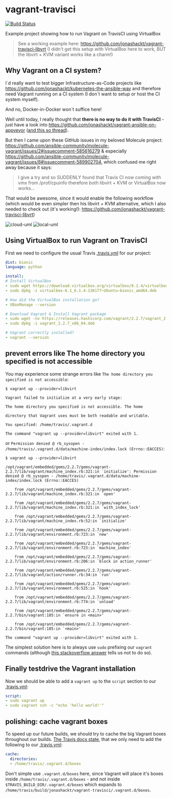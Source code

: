 # vagrant-travisci

[![Build Status](https://travis-ci.org/pinkeen/vagrant-travisci.svg?branch=master)](https://travis-ci.org/pinkeen/vagrant-travisci)

Example project showing how to run Vagrant on TravisCI using VirtualBox

> See a working example here: https://github.com/jonashackt/vagrant-travisci-libvrt (I didn't get this setup with VirtualBox here to work, BUT the libvirt + KVM variant works like a charm!)

## Why Vagrant on a CI system?

I´d really want to test bigger Infrastructure-as-Code projects like https://github.com/jonashackt/kubernetes-the-ansible-way and therefore need Vagrant running on a CI system (I don´t want to setup or host the CI system myself).

And no, Docker-in-Docker won´t suffice here!

Well until today, I really thought that __there is no way to do it with TravisCI__ - just have a look into https://github.com/jonashackt/vagrant-ansible-on-appveyor ([and this so thread](https://stackoverflow.com/questions/31828555/using-vagrant-on-cloud-ci-services)).

But then I came upon these GitHub issues in my beloved Molecule project: https://github.com/ansible-community/molecule-vagrant/issues/2#issuecomment-585616279 & especially https://github.com/ansible-community/molecule-vagrant/issues/8#issuecomment-589902704, which confused me right away because it says:

> I give a try and so SUDDENLY found that Travis CI now coming with vmx from /prof/cpuinfo therefore both libvirt + KVM or VirtualBox now works...

That would be awesome, since it would enable the following workflow (which would be even simpler then his libvirt + KVM alternative, which I also needed to check out (it's working!): https://github.com/jonashackt/vagrant-travisci-libvrt)

![cloud-uml](http://www.plantuml.com/plantuml/proxy?cache=no&src=https://raw.githubusercontent.com/jonashackt/vagrant-travisci/master/cloud.iuml)
![local-uml](http://www.plantuml.com/plantuml/proxy?cache=no&src=https://raw.githubusercontent.com/jonashackt/vagrant-travisci/master/local.iuml)

## Using VirtualBox to run Vagrant on TravisCI

First we need to configure the usual Travis [.travis.yml](.travis.yml) for our project:

```yaml
dist: bionic
language: python

install:
# Install VirtualBox
- sudo wget https://download.virtualbox.org/virtualbox/6.1.4/virtualbox-6.1_6.1.4-136177~Ubuntu~bionic_amd64.deb
- sudo dpkg -i virtualbox-6.1_6.1.4-136177~Ubuntu~bionic_amd64.deb

# How did the VirtualBox installation go?
- VBoxManage --version

# Download Vagrant & Install Vagrant package
- sudo wget -nv https://releases.hashicorp.com/vagrant/2.2.7/vagrant_2.2.7_x86_64.deb
- sudo dpkg -i vagrant_2.2.7_x86_64.deb

# Vagrant correctly installed?
- vagrant --version
```

## prevent errors like The home directory you specified is not accessible

You may experience some strange errors like `The home directory you specified is not accessible`:

```
$ vagrant up --provider=libvirt

Vagrant failed to initialize at a very early stage:

The home directory you specified is not accessible. The home

directory that Vagrant uses must be both readable and writable.

You specified: /home/travis/.vagrant.d

The command "vagrant up --provider=libvirt" exited with 1.
```

or `Permission denied @ rb_sysopen - /home/travis/.vagrant.d/data/machine-index/index.lock (Errno::EACCES)`:

```
$ vagrant up --provider=libvirt

/opt/vagrant/embedded/gems/2.2.7/gems/vagrant-2.2.7/lib/vagrant/machine_index.rb:321:in `initialize': Permission denied @ rb_sysopen - /home/travis/.vagrant.d/data/machine-index/index.lock (Errno::EACCES)

	from /opt/vagrant/embedded/gems/2.2.7/gems/vagrant-2.2.7/lib/vagrant/machine_index.rb:321:in `open'

	from /opt/vagrant/embedded/gems/2.2.7/gems/vagrant-2.2.7/lib/vagrant/machine_index.rb:321:in `with_index_lock'

	from /opt/vagrant/embedded/gems/2.2.7/gems/vagrant-2.2.7/lib/vagrant/machine_index.rb:52:in `initialize'

	from /opt/vagrant/embedded/gems/2.2.7/gems/vagrant-2.2.7/lib/vagrant/environment.rb:723:in `new'

	from /opt/vagrant/embedded/gems/2.2.7/gems/vagrant-2.2.7/lib/vagrant/environment.rb:723:in `machine_index'

	from /opt/vagrant/embedded/gems/2.2.7/gems/vagrant-2.2.7/lib/vagrant/environment.rb:206:in `block in action_runner'

	from /opt/vagrant/embedded/gems/2.2.7/gems/vagrant-2.2.7/lib/vagrant/action/runner.rb:34:in `run'

	from /opt/vagrant/embedded/gems/2.2.7/gems/vagrant-2.2.7/lib/vagrant/environment.rb:525:in `hook'

	from /opt/vagrant/embedded/gems/2.2.7/gems/vagrant-2.2.7/lib/vagrant/environment.rb:774:in `unload'

	from /opt/vagrant/embedded/gems/2.2.7/gems/vagrant-2.2.7/bin/vagrant:185:in `ensure in <main>'

	from /opt/vagrant/embedded/gems/2.2.7/gems/vagrant-2.2.7/bin/vagrant:185:in `<main>'

The command "vagrant up --provider=libvirt" exited with 1.
```

The simplest solution here is to always use `sudo` prefixing our `vagrant` commands (although [this stackoverflow answer](https://stackoverflow.com/a/29438084/4964553) tells us not to do so).

## Finally testdrive the Vagrant installation

Now we should be able to add a `vagrant up` to the `script` section to our [.travis.yml](.travis.yml):

```yaml
script:
- sudo vagrant up
- sudo vagrant ssh -c "echo 'hello world!'"
```

## polishing: cache vagrant boxes

To speed up our future builds, we should try to cache the big Vagrant boxes throughout our builds. [The Travis docs state](https://docs.travis-ci.com/user/caching/#arbitrary-directories), that we only need to add the following to our [.travis.yml](.travis.yml):

```yaml
cache:
  directories:
  - /home/travis/.vagrant.d/boxes
```

Don't simple use `.vagrant.d/boxes` here, since Vagrant will place it's boxes inside `/home/travis/.vagrant.d/boxes` - and not inside `$TRAVIS_BUILD_DIR/.vagrant.d/boxes` which expands to `/home/travis/build/jonashackt/vagrant-travisci/.vagrant.d/boxes`.
